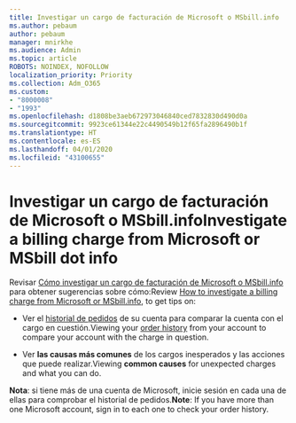 ```yaml
---
title: Investigar un cargo de facturación de Microsoft o MSbill.info
ms.author: pebaum
author: pebaum
manager: mnirkhe
ms.audience: Admin
ms.topic: article
ROBOTS: NOINDEX, NOFOLLOW
localization_priority: Priority
ms.collection: Adm_O365
ms.custom:
- "8000008"
- "1993"
ms.openlocfilehash: d1808be3aeb672973046840ced7832830d490d0a
ms.sourcegitcommit: 9923ce61344e22c4490549b12f65fa2896490b1f
ms.translationtype: HT
ms.contentlocale: es-ES
ms.lasthandoff: 04/01/2020
ms.locfileid: "43100655"
---
```

# <a name="investigate-a-billing-charge-from-microsoft-or-msbill-dot-info"></a><span data-ttu-id="f5913-102">Investigar un cargo de facturación de Microsoft o MSbill.info</span><span class="sxs-lookup"><span data-stu-id="f5913-102">Investigate a billing charge from Microsoft or MSbill dot info</span></span>

<span data-ttu-id="f5913-103">Revisar [Cómo investigar un cargo de facturación de Microsoft o MSbill.info](https://support.microsoft.com/help/10623/microsoft-account-investigate-billing-charge) para obtener sugerencias sobre cómo:</span><span class="sxs-lookup"><span data-stu-id="f5913-103">Review [How to investigate a billing charge from Microsoft or MSbill.info](https://support.microsoft.com/help/10623/microsoft-account-investigate-billing-charge), to get tips on:</span></span> 

- <span data-ttu-id="f5913-104">Ver el [historial de pedidos](https://account.microsoft.com/billing/orders/) de su cuenta para comparar la cuenta con el cargo en cuestión.</span><span class="sxs-lookup"><span data-stu-id="f5913-104">Viewing your [order history](https://account.microsoft.com/billing/orders/) from your account to compare your account with the charge in question.</span></span>

- <span data-ttu-id="f5913-105">Ver **las causas más comunes** de los cargos inesperados y las acciones que puede realizar.</span><span class="sxs-lookup"><span data-stu-id="f5913-105">Viewing **common causes** for unexpected charges and what you can do.</span></span>

<span data-ttu-id="f5913-106">**Nota**: si tiene más de una cuenta de Microsoft, inicie sesión en cada una de ellas para comprobar el historial de pedidos.</span><span class="sxs-lookup"><span data-stu-id="f5913-106">**Note**: If you have more than one Microsoft account, sign in to each one to check your order history.</span></span>
